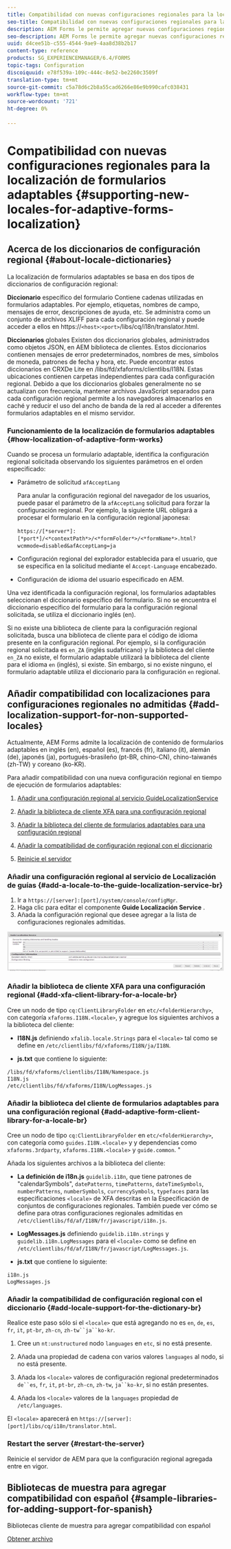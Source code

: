 ```yaml
---
title: Compatibilidad con nuevas configuraciones regionales para la localización de formularios adaptables
seo-title: Compatibilidad con nuevas configuraciones regionales para la localización de formularios adaptables
description: AEM Forms le permite agregar nuevas configuraciones regionales para localizar formularios adaptables. Las configuraciones regionales admitidas de forma predeterminada son inglés, francés, alemán y japonés.
seo-description: AEM Forms le permite agregar nuevas configuraciones regionales para localizar formularios adaptables. Las configuraciones regionales admitidas de forma predeterminada son inglés, francés, alemán y japonés.
uuid: d4cee51b-c555-4544-9ae9-4aa8d38b2b17
content-type: reference
products: SG_EXPERIENCEMANAGER/6.4/FORMS
topic-tags: Configuration
discoiquuid: e78f539a-109c-444c-8e52-be2260c3509f
translation-type: tm+mt
source-git-commit: c5a78d6c2b8a55cad6266e86e9b990cafc038431
workflow-type: tm+mt
source-wordcount: '721'
ht-degree: 0%

---
```



# Compatibilidad con nuevas configuraciones regionales para la localización de formularios adaptables {#supporting-new-locales-for-adaptive-forms-localization}

## Acerca de los diccionarios de configuración regional {#about-locale-dictionaries}

La localización de formularios adaptables se basa en dos tipos de diccionarios de configuración regional:

**Diccionario** específico del formulario Contiene cadenas utilizadas en formularios adaptables. Por ejemplo, etiquetas, nombres de campo, mensajes de error, descripciones de ayuda, etc. Se administra como un conjunto de archivos XLIFF para cada configuración regional y puede acceder a ellos en https://`<host>`:`<port>`/libs/cq/i18n/translator.html.

**Diccionarios** globales Existen dos diccionarios globales, administrados como objetos JSON, en AEM biblioteca de clientes. Estos diccionarios contienen mensajes de error predeterminados, nombres de mes, símbolos de moneda, patrones de fecha y hora, etc. Puede encontrar estos diccionarios en CRXDe Lite en /libs/fd/xfaforms/clientlibs/I18N. Estas ubicaciones contienen carpetas independientes para cada configuración regional. Debido a que los diccionarios globales generalmente no se actualizan con frecuencia, mantener archivos JavaScript separados para cada configuración regional permite a los navegadores almacenarlos en caché y reducir el uso del ancho de banda de la red al acceder a diferentes formularios adaptables en el mismo servidor.

### Funcionamiento de la localización de formularios adaptables {#how-localization-of-adaptive-form-works}

Cuando se procesa un formulario adaptable, identifica la configuración regional solicitada observando los siguientes parámetros en el orden especificado:

* Parámetro de solicitud `afAcceptLang`

   Para anular la configuración regional del navegador de los usuarios, puede pasar el parámetro de la `afAcceptLang` solicitud para forzar la configuración regional. Por ejemplo, la siguiente URL obligará a procesar el formulario en la configuración regional japonesa:

   `https://[*server*]:[*port*]/<*contextPath*>/<*formFolder*>/<*formName*>.html?wcmmode=disabled&afAcceptLang=ja`

* Configuración regional del explorador establecida para el usuario, que se especifica en la solicitud mediante el `Accept-Language` encabezado.

* Configuración de idioma del usuario especificado en AEM.

Una vez identificada la configuración regional, los formularios adaptables seleccionan el diccionario específico del formulario. Si no se encuentra el diccionario específico del formulario para la configuración regional solicitada, se utiliza el diccionario inglés (en).

Si no existe una biblioteca de cliente para la configuración regional solicitada, busca una biblioteca de cliente para el código de idioma presente en la configuración regional. Por ejemplo, si la configuración regional solicitada es `en_ZA` (inglés sudafricano) y la biblioteca del cliente `en_ZA` no existe, el formulario adaptable utilizará la biblioteca del cliente para el idioma `en` (inglés), si existe. Sin embargo, si no existe ninguno, el formulario adaptable utiliza el diccionario para la configuración `en` regional.

## Añadir compatibilidad con localizaciones para configuraciones regionales no admitidas {#add-localization-support-for-non-supported-locales}

Actualmente, AEM Forms admite la localización de contenido de formularios adaptables en inglés (en), español (es), francés (fr), italiano (it), alemán (de), japonés (ja), portugués-brasileño (pt-BR, chino-CN), chino-taiwanés (zh-TW) y coreano (ko-KR).

Para añadir compatibilidad con una nueva configuración regional en tiempo de ejecución de formularios adaptables:

1. [Añadir una configuración regional al servicio GuideLocalizationService](/help/forms/using/supporting-new-language-localization.md#p-add-a-locale-to-the-guide-localization-service-br-p)

1. [Añadir la biblioteca de cliente XFA para una configuración regional](/help/forms/using/supporting-new-language-localization.md#p-add-xfa-client-library-for-a-locale-br-p)

1. [Añadir la biblioteca del cliente de formularios adaptables para una configuración regional](/help/forms/using/supporting-new-language-localization.md#p-add-adaptive-form-client-library-for-a-locale-br-p)
1. [Añadir la compatibilidad de configuración regional con el diccionario](/help/forms/using/supporting-new-language-localization.md#p-add-locale-support-for-the-dictionary-br-p)
1. [Reinicie el servidor](/help/forms/using/supporting-new-language-localization.md#p-restart-the-server-p)

### Añadir una configuración regional al servicio de Localización de guías {#add-a-locale-to-the-guide-localization-service-br}

1. Ir a `https://[server]:[port]/system/console/configMgr`.
1. Haga clic para editar el componente **Guide Localización Service** .
1. Añada la configuración regional que desee agregar a la lista de configuraciones regionales admitidas.

![GuideLocalizationService](assets/configservice.png)

### Añadir la biblioteca de cliente XFA para una configuración regional {#add-xfa-client-library-for-a-locale-br}

Cree un nodo de tipo `cq:ClientLibraryFolder` en `etc/<folderHierarchy>`, con categoría `xfaforms.I18N.<locale>`, y agregue los siguientes archivos a la biblioteca del cliente:

* **I18N.js** definiendo `xfalib.locale.Strings` para el `<locale>` tal como se define en `/etc/clientlibs/fd/xfaforms/I18N/ja/I18N`.

* **js.txt** que contiene lo siguiente:

```
/libs/fd/xfaforms/clientlibs/I18N/Namespace.js
I18N.js
/etc/clientlibs/fd/xfaforms/I18N/LogMessages.js
```

### Añadir la biblioteca del cliente de formularios adaptables para una configuración regional {#add-adaptive-form-client-library-for-a-locale-br}

Cree un nodo de tipo `cq:ClientLibraryFolder` en `etc/<folderHierarchy>`, con categoría como `guides.I18N.<locale>` y y dependencias como `xfaforms.3rdparty`, `xfaforms.I18N.<locale>` y `guide.common`. &quot;

Añada los siguientes archivos a la biblioteca del cliente:

* **La definición de i18n.js** `guidelib.i18n`, que tiene patrones de &quot;calendarSymbols&quot;, `datePatterns`, `timePatterns`, `dateTimeSymbols`, `numberPatterns`, `numberSymbols`, `currencySymbols`, `typefaces` para las especificaciones `<locale>` [](https://helpx.adobe.com/content/dam/Adobe/specs/xfa_spec_3_3.pdf)de XFA descritas en la Especificación de conjuntos de configuraciones regionales. También puede ver cómo se define para otras configuraciones regionales admitidas en `/etc/clientlibs/fd/af/I18N/fr/javascript/i18n.js`.

* **LogMessages.js** definiendo `guidelib.i18n.strings` y `guidelib.i18n.LogMessages` para el `<locale>` como se define en `/etc/clientlibs/fd/af/I18N/fr/javascript/LogMessages.js`.

* **js.txt** que contiene lo siguiente:

```
i18n.js
LogMessages.js
```

### Añadir la compatibilidad de configuración regional con el diccionario {#add-locale-support-for-the-dictionary-br}

Realice este paso sólo si el `<locale>` que está agregando no es `en`, `de`, `es`, `fr`, `it`, `pt-br`, `zh-cn`, `zh-tw``ja``ko-kr`.

1. Cree un `nt:unstructured` nodo `languages` en `etc`, si no está presente.

1. Añada una propiedad de cadena con varios valores `languages` al nodo, si no está presente.
1. Añada los `<locale>` valores de configuración regional predeterminados `de``es`, `fr`, `it`, `pt-br`, `zh-cn`, `zh-tw`, `ja``ko-kr`, si no están presentes.

1. Añada los `<locale>` valores de la `languages` propiedad de `/etc/languages`.

El `<locale>` aparecerá en `https://[server]:[port]/libs/cq/i18n/translator.html`.

### Restart the server {#restart-the-server}

Reinicie el servidor de AEM para que la configuración regional agregada entre en vigor.

## Bibliotecas de muestra para agregar compatibilidad con español {#sample-libraries-for-adding-support-for-spanish}

Bibliotecas cliente de muestra para agregar compatibilidad con español

[Obtener archivo](assets/sample.zip)
